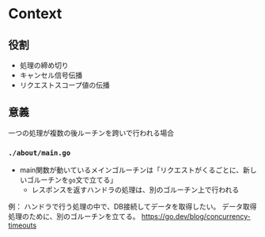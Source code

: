 # Context

## 役割
- 処理の締め切り
- キャンセル信号伝播
- リクエストスコープ値の伝播

## 意義
一つの処理が複数の後ルーチンを跨いで行われる場合
### `./about/main.go`
- main関数が動いているメインゴルーチンは「リクエストがくるごとに、新しいゴルーチンを`go`文で立てる」
  - レスポンスを返すハンドラの処理は、別のゴルーチン上で行われる

例：
ハンドラで行う処理の中で、DB接続してデータを取得したい。
データ取得処理のために、別のゴルーチンを立てる。
https://go.dev/blog/concurrency-timeouts
